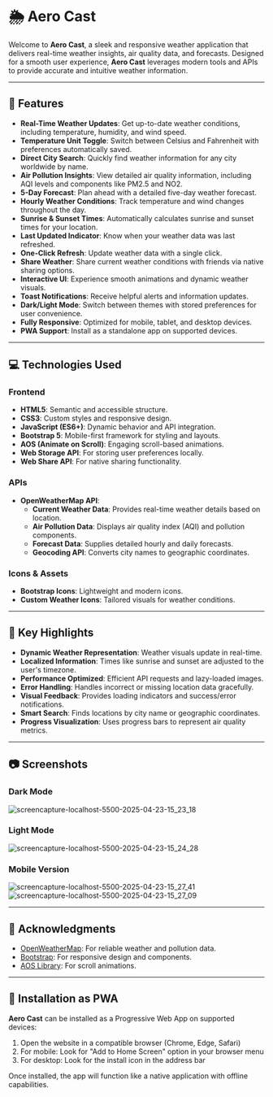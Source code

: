 # 🌦️ Aero Cast

Welcome to **Aero Cast**, a sleek and responsive weather application that delivers real-time weather insights, air quality data, and forecasts. Designed for a smooth user experience, **Aero Cast** leverages modern tools and APIs to provide accurate and intuitive weather information.

---

## 📖 Features

- **Real-Time Weather Updates**: Get up-to-date weather conditions, including temperature, humidity, and wind speed.
- **Temperature Unit Toggle**: Switch between Celsius and Fahrenheit with preferences automatically saved.
- **Direct City Search**: Quickly find weather information for any city worldwide by name.
- **Air Pollution Insights**: View detailed air quality information, including AQI levels and components like PM2.5 and NO2.
- **5-Day Forecast**: Plan ahead with a detailed five-day weather forecast.
- **Hourly Weather Conditions**: Track temperature and wind changes throughout the day.
- **Sunrise & Sunset Times**: Automatically calculates sunrise and sunset times for your location.
- **Last Updated Indicator**: Know when your weather data was last refreshed.
- **One-Click Refresh**: Update weather data with a single click.
- **Share Weather**: Share current weather conditions with friends via native sharing options.
- **Interactive UI**: Experience smooth animations and dynamic weather visuals.
- **Toast Notifications**: Receive helpful alerts and information updates.
- **Dark/Light Mode**: Switch between themes with stored preferences for user convenience.
- **Fully Responsive**: Optimized for mobile, tablet, and desktop devices.
- **PWA Support**: Install as a standalone app on supported devices.

---

## 💻 Technologies Used

### **Frontend**
- **HTML5**: Semantic and accessible structure.
- **CSS3**: Custom styles and responsive design.
- **JavaScript (ES6+)**: Dynamic behavior and API integration.
- **Bootstrap 5**: Mobile-first framework for styling and layouts.
- **AOS (Animate on Scroll)**: Engaging scroll-based animations.
- **Web Storage API**: For storing user preferences locally.
- **Web Share API**: For native sharing functionality.

### **APIs**
- **OpenWeatherMap API**:
  - **Current Weather Data**: Provides real-time weather details based on location.
  - **Air Pollution Data**: Displays air quality index (AQI) and pollution components.
  - **Forecast Data**: Supplies detailed hourly and daily forecasts.
  - **Geocoding API**: Converts city names to geographic coordinates.

### **Icons & Assets**
- **Bootstrap Icons**: Lightweight and modern icons.
- **Custom Weather Icons**: Tailored visuals for weather conditions.

---

## 🎨 Key Highlights

- **Dynamic Weather Representation**: Weather visuals update in real-time.
- **Localized Information**: Times like sunrise and sunset are adjusted to the user's timezone.
- **Performance Optimized**: Efficient API requests and lazy-loaded images.
- **Error Handling**: Handles incorrect or missing location data gracefully.
- **Visual Feedback**: Provides loading indicators and success/error notifications.
- **Smart Search**: Finds locations by city name or geographic coordinates.
- **Progress Visualization**: Uses progress bars to represent air quality metrics.

---

## 📷 Screenshots

### **Dark Mode**

![screencapture-localhost-5500-2025-04-23-15_23_18](https://github.com/user-attachments/assets/ba1e02f2-f822-4f08-a3b5-71ee8c779896)

### **Light Mode**

![screencapture-localhost-5500-2025-04-23-15_24_28](https://github.com/user-attachments/assets/b152360b-2205-4e5d-b4b4-d94533a2fd4e)

### **Mobile Version**
![screencapture-localhost-5500-2025-04-23-15_27_41](https://github.com/user-attachments/assets/9c1b675d-4d69-4c81-a54c-a6fd4a699ad4) ![screencapture-localhost-5500-2025-04-23-15_27_09](https://github.com/user-attachments/assets/02e400c8-a723-4e02-a41f-12912d78fe0c)




---

## 🌟 Acknowledgments

- [OpenWeatherMap](https://openweathermap.org/): For reliable weather and pollution data.
- [Bootstrap](https://getbootstrap.com/): For responsive design and components.
- [AOS Library](https://michalsnik.github.io/aos/): For scroll animations.

---

## 📱 Installation as PWA

**Aero Cast** can be installed as a Progressive Web App on supported devices:

1. Open the website in a compatible browser (Chrome, Edge, Safari)
2. For mobile: Look for "Add to Home Screen" option in your browser menu
3. For desktop: Look for the install icon in the address bar

Once installed, the app will function like a native application with offline capabilities.
